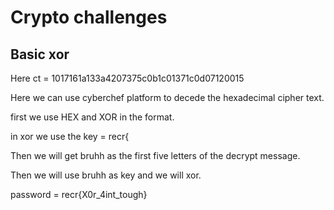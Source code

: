 # Crypto challenges
## Basic xor
Here ct = 1017161a133a4207375c0b1c01371c0d07120015

Here we can use cyberchef platform to decede the hexadecimal cipher text.

first we use HEX and XOR in the format.

in xor we use the key = recr{

Then we will get bruhh as the first five letters of the decrypt message.

Then we will use bruhh as key and we will xor.

password = recr{X0r_4int_tough}
